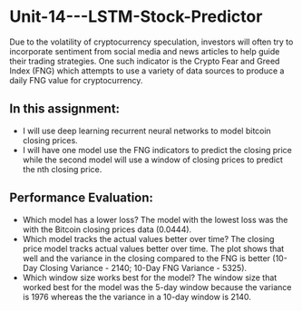 # Unit-14---LSTM-Stock-Predictor
Due to the volatility of cryptocurrency speculation, investors will often try to incorporate sentiment from social media and news articles to help guide their trading strategies. One such indicator is the Crypto Fear and Greed Index (FNG) which attempts to use a variety of data sources to produce a daily FNG value for cryptocurrency.
## In this assignment:
- I will use deep learning recurrent neural networks to model bitcoin closing prices. 
- I will have one model  use the FNG indicators to predict the closing price while the second model will use a window of closing prices to predict the nth closing price.
## Performance Evaluation:
- Which model has a lower loss?
The model with the lowest loss was the with the Bitcoin closing prices data (0.0444).
- Which model tracks the actual values better over time?
The closing price model tracks actual values better over time.  The plot shows that well and the variance in the closing compared to the FNG is better (10-Day Closing Variance - 2140; 10-Day FNG Variance - 5325).
- Which window size works best for the model?
The window size that worked best for the model was the 5-day window because the variance is 1976 whereas the the variance in a 10-day window is 2140.